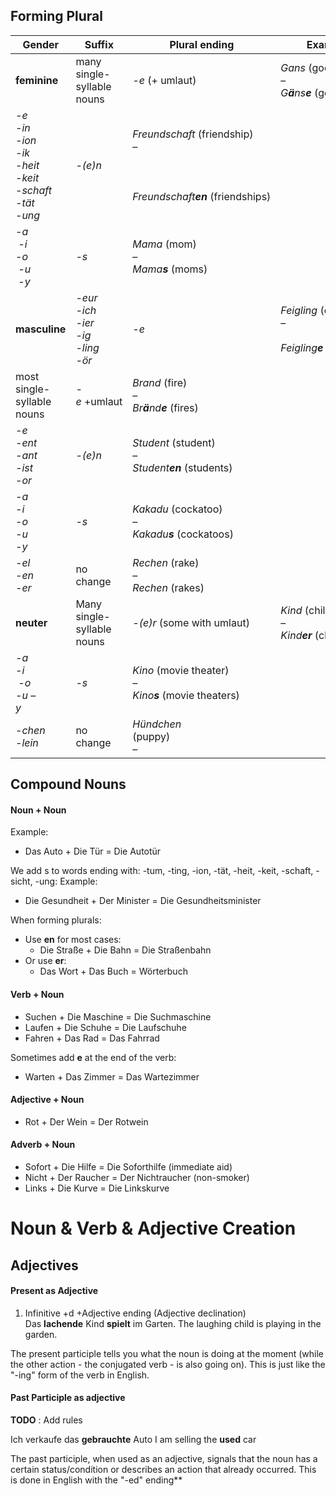 ## Forming Plural

| **Gender**                                                                                                    | **Suffix**                                                          | **Plural ending**                                                                              | **Example**                                                       |
| ------------------------------------------------------------------------------------------------------------- | ------------------------------------------------------------------- | ---------------------------------------------------------------------------------------------- | ----------------------------------------------------------------- |
| **feminine**                                                                                                  | many single-syllable nouns                                          | _-e_ (+ umlaut)                                                                                | _Gans_ (goose)   <br>–   <br>_G_**_ä_**_ns_**_e_** (geese)        |
| _-e_   <br>_-in_   <br>_-ion_   <br>_-ik_   <br>_-heit_   <br>_-keit_  <br>_-schaft_   <br>_-tät_  <br>_-ung_ | _-(e)n_                                                             | _Freundschaft_ (friendship)  <br>–  <br>  <br>  <br>  <br>_Freundschaft_**_en_** (friendships) |                                                                   |
| _-a_  <br> _-i_   <br>_-o_  <br> _-u_  <br> _-y_                                                              | _-s_                                                                | _Mama_ (mom)  <br>–  <br>_Mama_**_s_** (moms)                                                  |                                                                   |
| **masculine**                                                                                                 | _-eur_   <br>_-ich_  <br>_-ier_  <br>_-ig_   <br>_-ling_  <br>_-ör_ | _-e_                                                                                           | _Feigling_ (coward)  <br>–  <br>  <br>_Feigling_**_e_** (cowards) |
| most single-syllable nouns                                                                                    | _-e_ +umlaut                                                        | _Brand_ (fire)  <br>–  <br>_Br_**_ä_**_nd_**_e_** (fires)                                      |                                                                   |
| _-e_   <br>_-ent_   <br>_-ant_   <br>_-ist_   <br>_-or_                                                       | _-(e)n_                                                             | _Student_ (student)  <br>–  <br>_Student_**_en_** (students)                                   |                                                                   |
| _-a_   <br>_-i_   <br>_-o_  <br>_-u_   <br>_-y_                                                               | _-s_                                                                | _Kakadu_ (cockatoo)  <br>–  <br>_Kakadu_**_s_** (cockatoos)                                    |                                                                   |
| _-el_   <br>_-en_  <br>_-er_                                                                                  | no change                                                           | _Rechen_ (rake)  <br>–  <br>_Rechen_ (rakes)                                                   |                                                                   |
| **neuter**                                                                                                    | Many single-syllable nouns                                          | _-(e)r_ (some with umlaut)                                                                     | _Kind_ (child)  <br>–  <br>_Kind_**_er_** (children)              |
| _-a_   <br>_-i_  <br> _-o_  <br>_-u –_  <br>_y_                                                               | _-s_                                                                | _Kino_ (movie theater)  <br>–  <br>_Kino_**_s_** (movie theaters)                              |                                                                   |
| _-chen_  <br>_-lein_                                                                                          | no change                                                           | _Hündchen_  <br>(puppy)  <br>–                                                                 |                                                                   |


## Compound Nouns
#### Noun + Noun
Example:
- Das Auto + Die Tür = Die Autotür

We add s to words ending with: -tum, -ting, -ion, -tät, -heit, -keit, -schaft, -sicht, -ung:
Example:
- Die Gesundheit + Der Minister = Die Gesundheitsminister

When forming plurals:
- Use **en** for most cases:
  - Die Straße + Die Bahn = Die Straßenbahn
- Or use **er**:
  - Das Wort + Das Buch = Wörterbuch

#### Verb + Noun
- Suchen + Die Maschine = Die Suchmaschine
- Laufen + Die Schuhe = Die Laufschuhe
- Fahren + Das Rad = Das Fahrrad

Sometimes add **e** at the end of the verb:
- Warten + Das Zimmer = Das Wartezimmer

#### Adjective + Noun
- Rot + Der Wein = Der Rotwein

#### Adverb + Noun
- Sofort + Die Hilfe = Die Soforthilfe (immediate aid)
- Nicht + Der Raucher = Der Nichtraucher (non-smoker)
- Links + Die Kurve = Die Linkskurve


# Noun & Verb & Adjective Creation
## Adjectives
#### Present  as Adjective
1. Infinitive +d +Adjective ending (Adjective declination)
	Das **lachende** Kind **spielt** im Garten. 
	The laughing child is playing in the garden.
	
The present participle tells you what the noun is doing at the moment (while the other action - the conjugated verb - is also going on). This is just like the "-ing" form of the verb in English.


#### Past Participle as adjective

**TODO** : Add rules

Ich verkaufe das **gebrauchte** Auto
I am selling the **used** car

The past participle, when used as an adjective, signals that the noun has a certain status/condition or describes an action that already occurred. This is done in English with the "-ed" ending**
